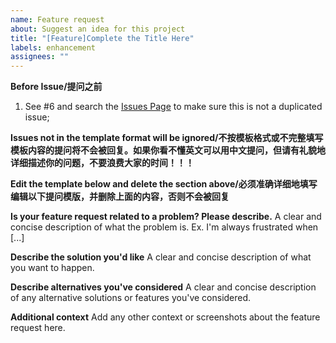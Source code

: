 ```yaml
---
name: Feature request
about: Suggest an idea for this project
title: "[Feature]Complete the Title Here"
labels: enhancement
assignees: ""
---
```


**Before Issue/提问之前**

1. See #6 and search the [Issues Page](https://github.com/windingwind/zotero-pdf-translate/issues) to make sure this is not a duplicated issue;

**Issues not in the template format will be ignored/不按模板格式或不完整填写模板内容的提问将不会被回复。如果你看不懂英文可以用中文提问，但请有礼貌地详细描述你的问题，不要浪费大家的时间！！！**

**Edit the template below and delete the section above/必须准确详细地填写编辑以下提问模版，并删除上面的内容，否则不会被回复**

**Is your feature request related to a problem? Please describe.**
A clear and concise description of what the problem is. Ex. I'm always frustrated when [...]

**Describe the solution you'd like**
A clear and concise description of what you want to happen.

**Describe alternatives you've considered**
A clear and concise description of any alternative solutions or features you've considered.

**Additional context**
Add any other context or screenshots about the feature request here.
